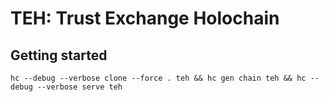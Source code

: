 # TEH: Trust Exchange Holochain

## Getting started

    hc --debug --verbose clone --force . teh && hc gen chain teh && hc --debug --verbose serve teh